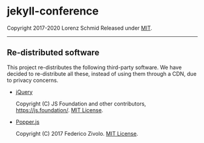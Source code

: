 # jekyll-conference

Copyright 2017-2020 Lorenz Schmid
Released under [MIT](LICENSE.md).

---

## Re-distributed software

This project re-distributes the following third-party software. We have decided to re-distribute all these, instead of using them through a CDN, due to privacy concerns.

 - [jQuery](https://jquery.com)

    Copyright (C) JS Foundation and other contributors, https://js.foundation/.
    [MIT License](http://opensource.org/licenses/MIT).

 - [Popper.js](https://popper.js.org)

    Copyright (C) 2017 Federico Zivolo.
    [MIT License](http://opensource.org/licenses/MIT).
